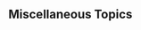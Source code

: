 <div id="title">

## Miscellaneous Topics
</div>

<div id="body">

<include src="enums/unit-inParent-asPanel.md" boilerplate />
<include src="packages/unit-inParent-asPanel.md" boilerplate />
<include src="accessModifiers/unit-inParent-asPanel.md" boilerplate />
<include src="constants/unit-inParent-asPanel.md" boilerplate />
<include src="casting/unit-inParent-asPanel.md" boilerplate />
<include src="fileAccess/unit-inParent-asPanel.md" boilerplate />
<include src="jar/unit-inParent-asPanel.md" boilerplate />

</div>